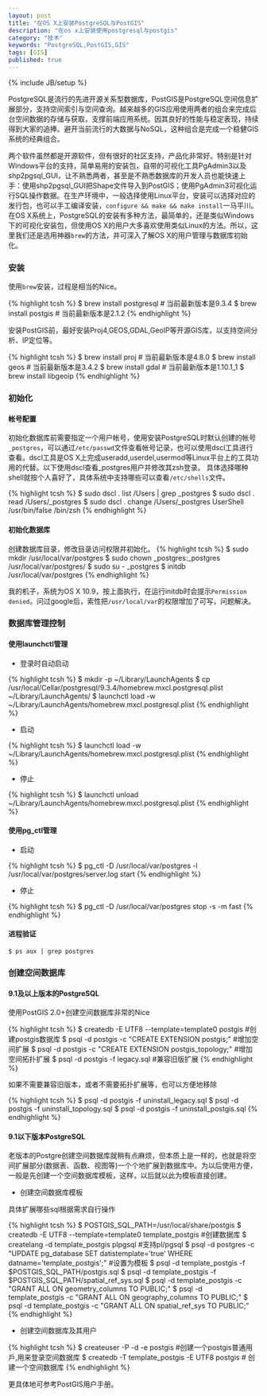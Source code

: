 ```yaml
---
layout: post
title: "在OS X上安装PostgreSQL与PostGIS"
description: "在os x上安装使用postgresql与postgis"
category: "技术"
keywords: "PostgreSQL,PostGIS,GIS"
tags: [GIS]
published: true
---
```

{% include JB/setup %}

PostgreSQL是流行的先进开源关系型数据库，PostGIS是PostgreSQL空间信息扩展部分，支持空间索引与空间查询。越来越多的GIS应用使用两者的组合来完成后台空间数据的存储与获取，支撑前端应用系统。因其良好的性能与稳定表现，持续得到大家的追捧。避开当前流行的大数据与NoSQL，这种组合是完成一个稳健GIS系统的经典组合。

两个软件虽然都是开源软件，但有很好的社区支持，产品化非常好。特别是针对Windows平台的支持，简单易用的安装包，自带的可视化工具PgAdmin3以及shp2pgsql_GUI，让不熟悉两者，甚至是不熟悉数据库的开发人员也能快速上手：使用shp2pgsql_GUI把Shape文件导入到PostGIS；使用PgAdmin3可视化运行SQL操作数据。在生产环境中，一般选择使用Linux平台，安装可以选择对应的发行包，也可以手工编译安装，`configure && make && make install`一马平川。在OS X系统上，PostgreSQL的安装有多种方法，最简单的，还是类似Windows下的可视化安装包，但使用OS X的用户大多喜欢使用类似Linux的方法。所以，这里我们还是选用神器`brew`的方法，并可深入了解OS X的用户管理与数据库初始化。

### 安装

使用`brew`安装，过程是相当的Nice。

{% highlight tcsh %}
$ brew install postgresql   # 当前最新版本是9.3.4
$ brew install postgis      # 当前最新版本是2.1.2
{% endhighlight %}

安装PostGIS前，最好安装Proj4,GEOS,GDAL,GeoIP等开源GIS库，以支持空间分析、IP定位等。

{% highlight tcsh %}
$ brew install proj     # 当前最新版本是4.8.0
$ brew install geos     # 当前最新版本是3.4.2
$ brew install gdal     # 当前最新版本是1.10.1_1
$ brew install libgeoip
{% endhighlight %}


### 初始化

#### 帐号配置

初始化数据库前需要指定一个用户帐号，使用安装PostgreSQL时默认创建的帐号`_postgres`，可以通过`/etc/passwd`文件查看帐号记录，也可以使用dscl工具进行查看。dscl工具是OS X上完成useradd,userdel,usermod等Linux平台上的工具功用的代替。以下使用dscl查看_postgres用户并修改其zsh登录。
具体选择哪种shell就按个人喜好了，具体系统中支持哪些可以查看`/etc/shells`文件。

{% highlight tcsh %}
$ sudo dscl . list /Users | grep _postgres
$ sudo dscl . read /Users/_postgres
$ sudo dscl . change /Users/_postgres UserShell /usr/bin/false /bin/zsh
{% endhighlight %}

#### 初始化数据库

创建数据库目录，修改目录访问权限并初始化。
{% highlight tcsh %}
$ sudo mkdir /usr/local/var/postgres
$ sudo chown _postgres:_postgres /usr/local/var/postgres/
$ sudo su - _postgres
$ initdb /usr/local/var/postgres
{% endhighlight %}

我的机子，系统为OS X 10.9，按上面执行，在运行initdb时会提示`Permission denied`。问过google后，索性把`/usr/local/var`的权限增加了可写，问题解决。

### 数据库管理控制

#### 使用launchctl管理

* 登录时自动启动

{% highlight tcsh %}
$ mkdir -p ~/Library/LaunchAgents
$ cp /usr/local/Cellar/postgresql/9.3.4/homebrew.mxcl.postgresql.plist ~/Library/LaunchAgents/
$ launchctl load -w ~/Library/LaunchAgents/homebrew.mxcl.postgresql.plist
{% endhighlight %}

* 启动

{% highlight tcsh %}
$ launchctl load -w ~/Library/LaunchAgents/homebrew.mxcl.postgresql.plist
{% endhighlight %}

* 停止

{% highlight tcsh %}
$ launchctl unload  ~/Library/LaunchAgents/homebrew.mxcl.postgresql.plist
{% endhighlight %}

#### 使用pg_ctl管理

* 启动

{% highlight tcsh %}
$ pg_ctl -D /usr/local/var/postgres -l /usr/local/var/postgres/server.log start
{% endhighlight %}

* 停止

{% highlight tcsh %}
$ pg_ctl -D /usr/local/var/postgres stop -s -m fast
{% endhighlight %}

#### 进程验证

`$ ps aux | grep postgres`

### 创建空间数据库

#### 9.1及以上版本的PostgreSQL

使用PostGIS 2.0+创建空间数据库非常的Nice

{% highlight tcsh %}
$ createdb -E UTF8 --template=template0 postgis     #创建postgis数据库
$ psql -d postgis -c "CREATE EXTENSION postgis;"    #增加空间扩展
$ psql -d postgis -c "CREATE EXTENSION postgis_topology;"   #增加空间拓扑扩展
$ psql -d postgis -f legacy.sql                     #兼容旧版扩展
{% endhighlight %}

如果不需要兼容旧版本，或者不需要拓扑扩展等，也可以方便地移除

{% highlight tcsh %}
$ psql -d postgis -f uninstall_legacy.sql
$ psql -d postgis -f uninstall_topology.sql
$ psql -d postgis -f uninstall_postgis.sql
{% endhighlight %}

#### 9.1以下版本PostgreSQL

老版本的Postgre创建空间数据库就稍有点麻烦，但本质上是一样的，也就是将空间扩展部分(数据表、函数、视图等)一个个地扩展到数据库中。为以后使用方便，一般是先创建一个空间数据库模板，这样，以后就以此为模板直接创建。

* 创建空间数据库模板

具体扩展哪些sql根据需求自行操作

{% highlight tcsh %}
$ POSTGIS_SQL_PATH=/usr/local/share/postgis
$ createdb -E UTF8 --template=template0 template_postgis    #创建数据库
$ createlang -d template_postgis plpgsql                    #支持pl/pgsql
$ psql -d postgres -c "UPDATE pg_database SET datistemplate='true' WHERE datname='template_postgis';"                                #设置为模板
$ psql -d template_postgis -f $POSTGIS_SQL_PATH/postgis.sql
$ psql -d template_postgis -f $POSTGIS_SQL_PATH/spatial_ref_sys.sql
$ psql -d template_postgis -c "GRANT ALL ON geometry_columns TO PUBLIC;"
$ psql -d template_postgis -c "GRANT ALL ON geography_columns TO PUBLIC;"
$ psql -d template_postgis -c "GRANT ALL ON spatial_ref_sys TO PUBLIC;"
{% endhighlight %}

* 创建空间数据库及其用户

{% highlight tcsh %}
$ createuser -P -d -e postgis   #创建一个postgis普通用戶,用来登录空间数据库
$ createdb -T template_postgis -E UTF8 postgis # 创建一个空间数据库
{% endhighlight %}

更具体地可参考PostGIS用户手册。

